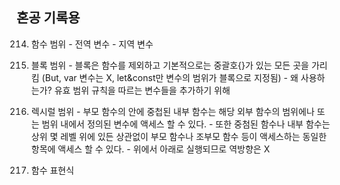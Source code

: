 ## 혼공 기록용


214. 함수 범위
	- 전역 변수
	- 지역 변수

215. 블록 범위
	- 블록은 함수를 제외하고 기본적으로는 중괄호{}가 있는 모든 곳을 가리킴
	(But, var 변수는 X, let&const만 변수의 범위가 블록으로 지정됨)
	- 왜 사용하는가?
	유효 범위 규칙을 따르는 변수들을 추가하기 위해

216. 렉시럴 범위
	- 부모 함수의 안에 중첩된 내부 함수는 해당 외부 함수의 범위에나 또는 범위 내에서 정의된 변수에 액세스 할 수 있다.
	- 또한 중첨된 함수나 내부 함수는 상위 몇 레벨 위에 있든 상관없이 부모 함수나 조부모 함수 등이 액세스하는 동일한 항목에 액세스 할 수 있다.
	- 위에서 아래로 실행되므로 역방향은 X

217. 함수 표현식
